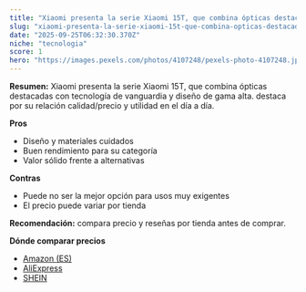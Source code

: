 ```yaml
---
title: "Xiaomi presenta la serie Xiaomi 15T, que combina ópticas destacadas con tecnología de vanguardia y diseño de gama alta."
slug: "xiaomi-presenta-la-serie-xiaomi-15t-que-combina-opticas-destacadas-con-tecnologi"
date: "2025-09-25T06:32:30.370Z"
niche: "tecnologia"
score: 1
hero: "https://images.pexels.com/photos/4107248/pexels-photo-4107248.jpeg?auto=compress&cs=tinysrgb&fit=crop&h=627&w=1200&auto=compress&cs=tinysrgb&w=1200&h=675&fit=crop"
---
```


**Resumen:** Xiaomi presenta la serie Xiaomi 15T, que combina ópticas destacadas con tecnología de vanguardia y diseño de gama alta. destaca por su relación calidad/precio y utilidad en el día a día.

**Pros**
- Diseño y materiales cuidados
- Buen rendimiento para su categoría
- Valor sólido frente a alternativas

**Contras**
- Puede no ser la mejor opción para usos muy exigentes
- El precio puede variar por tienda

**Recomendación:** compara precio y reseñas por tienda antes de comprar.

**Dónde comparar precios**
- [Amazon (ES)](https://www.amazon.es/s?k=Xiaomi%20presenta%20la%20serie%20Xiaomi%2015T%2C%20que%20combina%20%C3%B3pticas%20destacadas%20con%20tecnolog%C3%ADa%20de%20vanguardia%20y%20dise%C3%B1o%20de%20gama%20alta.&tag=teknovashop25-21)
- [AliExpress](https://www.aliexpress.com/wholesale?SearchText=Xiaomi%20presenta%20la%20serie%20Xiaomi%2015T%2C%20que%20combina%20%C3%B3pticas%20destacadas%20con%20tecnolog%C3%ADa%20de%20vanguardia%20y%20dise%C3%B1o%20de%20gama%20alta.)
- [SHEIN](https://www.shein.com/pdsearch/Xiaomi%20presenta%20la%20serie%20Xiaomi%2015T%2C%20que%20combina%20%C3%B3pticas%20destacadas%20con%20tecnolog%C3%ADa%20de%20vanguardia%20y%20dise%C3%B1o%20de%20gama%20alta.)